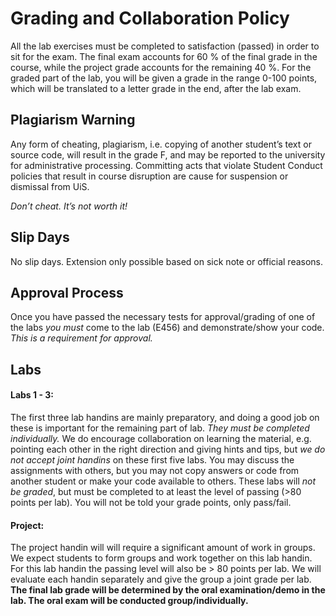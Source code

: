 # Grading and Collaboration Policy

All the lab exercises must be completed to satisfaction (passed)
in order to sit for the exam. The final exam accounts for 60 % of
the final grade in the course, while the project grade accounts for
the remaining 40 %. For the graded part of the lab, you will be
given a grade in the range 0-100 points, which will be translated
to a letter grade in the end, after the lab exam.

## Plagiarism Warning

Any form of cheating, plagiarism, i.e. copying of another student’s
text or source code, will result in the grade F, and may be reported
to the university for administrative processing. Committing acts that
violate Student Conduct policies that result in course disruption are
cause for suspension or dismissal from UiS.

*Don’t cheat. It’s not worth it!*

## Slip Days

No slip days. Extension only possible based on sick note or official reasons.

## Approval Process

Once you have passed the necessary tests for approval/grading of one of
the labs *you must* come to the lab (E456) and demonstrate/show your
code. *This is a requirement for approval.*

## Labs

#### Labs 1 - 3:
The first three lab handins are mainly preparatory, and doing a good job on
these is important for the remaining part of lab. *They must be completed
individually.* We do encourage collaboration on learning the material, e.g.
pointing each other in the right direction and giving hints and tips, but *we
do not accept joint handins* on these first five labs. You may discuss the
assignments with others, but you may not copy answers or code from another
student or make your code available to others. These labs will *not be graded*,
but must be completed to at least the level of passing (>80 points per lab).
You will not be told your grade points, only pass/fail.

#### Project:
The project handin will will require a
significant amount of work in groups. We expect students to form groups and work together
on this lab handin. For this lab handin the passing level will also be > 80
points per lab. We will evaluate each handin separately and give the group a
joint grade per lab. **The final lab grade will be determined by the oral
examination/demo in the lab. The oral exam will be conducted group/individually.**
